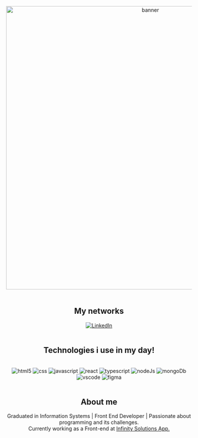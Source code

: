   <div align="center">
    <img width="767px" src="https://github.com/JeandersonSantos/JeandersonSantos/assets/19619013/2f9f98b5-a5e1-4159-b534-8ed68c2794f1" alt="banner" />
  </div>
 </br>
 <div align="center">
    <h2>My networks</h2> 
<!--   <a href="https://instagram.com/jeandersonsantos16">
    <img src="https://img.shields.io/badge/Instagram-E4405F?style=for-the-badge&logo=instagram&logoColor=white" alt="Instagram" />
  </a> -->
  <a href="https://www.linkedin.com/in/jeanderson-santos-456a3691/">
    <img src="https://img.shields.io/badge/LinkedIn-0077B5?style=for-the-badge&logo=linkedin&logoColor=white" alt="LinkedIn" />
  </a>
</div>
</br>
<!-- <div align="center">
   <h2>My statistics</h2> 
  <a href="https://github.com/JeandersonSantos">
    <img height="180em" style="padding:5" src="https://github-readme-stats.vercel.app/api/?username=JeandersonSantos&rank_icon=github&layout=normal&card_width=400&theme=graywhite" />
  </a>
  <a href="https://github.com/JeandersonSantos">
    <img height="180em" style="padding:5" src="https://github-readme-stats.vercel.app/api/top-langs/?username=JeandersonSantos&layout=normal&card_width=510&theme=graywhite" />
  </a>
</div> -->
<div align="center">
 <h2>Technologies i use in my day!</h2> 
  <div style="display: inline_block"><br/>
  <img aling="center" alt="html5" src="https://img.shields.io/badge/HTML-239120?style=for-the-badge&logo=html5&logoColor=white"/>
  <img aling="center" alt="css" src="https://img.shields.io/badge/CSS-239120?&style=for-the-badge&logo=css3&logoColor=white"/>
  <img aling="center" alt="javascript" src="https://img.shields.io/badge/JavaScript-F7DF1E?style=for-the-badge&logo=javascript&logoColor=black"/>
  <img aling="center" alt="react" src="https://img.shields.io/badge/React-20232A?style=for-the-badge&logo=react&logoColor=61DAFB"/>
  <img aling="center" alt="typescript" src="https://img.shields.io/badge/TypeScript-007ACC?style=for-the-badge&logo=typescript&logoColor=white"/>
  <img aling="center" alt="nodeJs" src="https://img.shields.io/badge/Node.js-43853D?style=for-the-badge&logo=node.js&logoColor=white"/>  
  <img aling="center" alt="mongoDb" src="https://img.shields.io/badge/MongoDB-4EA94B?style=for-the-badge&logo=mongodb&logoColor=white"/>  
  <img aling="center" alt="vscode" src="https://img.shields.io/badge/Visual_Studio_Code-0078D4?style=for-the-badge&logo=visual%20studio%20code&logoColor=white"/>
  <img aling="center" alt="figma" src="https://img.shields.io/badge/Figma-F24E1E?style=for-the-badge&logo=figma&logoColor=white"/>
  </div>
</div>
 <br/>
<div align="center">
<h2>About me</h2> 
Graduated in Information Systems | Front End Developer | Passionate about programming and its challenges.</br>
Currently working as a Front-end at <a href="https://infinitysolutionsapp.com/"> Infinity Solutions App. </a>
</div>
